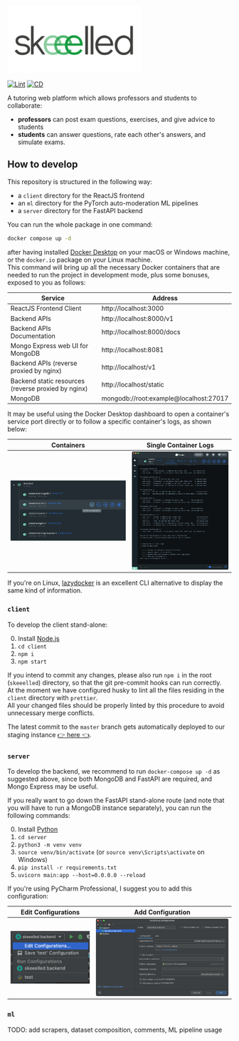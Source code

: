 <img src=".readme/skeeelled.svg" alt="skeeelled logo" height="150">

[![Lint](https://github.com/WEEE-Open/skeeelled/actions/workflows/linter.yml/badge.svg?branch=master)](https://github.com/WEEE-Open/skeeelled/actions/workflows/linter.yml)
[![CD](https://github.com/WEEE-Open/skeeelled/actions/workflows/cd.yml/badge.svg?branch=master)](https://github.com/WEEE-Open/skeeelled/actions/workflows/cd.yml)

A tutoring web platform which allows professors and students to collaborate:  
- **professors** can post exam questions, exercises, and give advice to students  
- **students** can answer questions, rate each other's answers, and simulate exams.

## How to develop

This repository is structured in the following way:
- a `client` directory for the ReactJS frontend
- an `ml` directory for the PyTorch auto-moderation ML pipelines
- a `server` directory for the FastAPI backend

You can run the whole package in one command: 
```bash
docker compose up -d
```
after having installed [Docker Desktop](https://www.docker.com/products/docker-desktop/) on your macOS or Windows machine, or the `docker.io` package on your Linux machine.  
This command will bring up all the necessary Docker containers that are needed to run the project in development mode, plus some bonuses, exposed to you as follows:

| Service                                             | Address                                |
|-----------------------------------------------------|----------------------------------------|
| ReactJS Frontend Client                             | http://localhost:3000                  |
| Backend APIs                                        | http://localhost:8000/v1               |
| Backend APIs Documentation                          | http://localhost:8000/docs             |
| Mongo Express web UI for MongoDB                    | http://localhost:8081                  |
| Backend APIs (reverse proxied by nginx)             | http://localhost/v1                    |
| Backend static resources (reverse proxied by nginx) | http://localhost/static                |
| MongoDB                                             | mongodb://root:example@localhost:27017 |

It may be useful using the Docker Desktop dashboard to open a container's service port directly or to follow a specific container's logs, as shown below:

| Containers                                                                  | Single Container Logs                                                        |
|-----------------------------------------------------------------------------|------------------------------------------------------------------------------|
| ![Docker Desktop containers](.readme/screenshot_docker_desktop_compose.png) | ![Docker Desktop container logs](.readme/screenshot_docker_desktop_logs.png) |

If you're on Linux, [lazydocker](https://github.com/jesseduffield/lazydocker) is an excellent CLI alternative to display the same kind of information.

### `client`

To develop the client stand-alone:  

0. Install [Node.js](https://nodejs.org/en/) 
1. `cd client`
2. `npm i`
3. `npm start`

If you intend to commit any changes, please also run `npm i` in the root (`skeeelled`) directory, so that the git pre-commit hooks can run correctly.  
At the moment we have configured husky to lint all the files residing in the `client` directory with `prettier`.  
All your changed files should be properly linted by this procedure to avoid unnecessary merge conflicts.

The latest commit to the `master` branch gets automatically deployed to our staging instance [👉 here 👈](https://weee-open.github.io/skeeelled).

### `server`

To develop the backend, we recommend to run `docker-compose up -d` as suggested above, since both MongoDB and FastAPI are required, and Mongo Express may be useful.

If you really want to go down the FastAPI stand-alone route (and note that you will have to run a MongoDB instance separately), you can run the following commands:  

0. Install [Python](https://www.python.org/downloads/)
1. `cd server`
2. `python3 -m venv venv`
3. `source venv/bin/activate` (or `source venv\Scripts\activate` on Windows)
4. `pip install -r requirements.txt`
5. `uvicorn main:app --host=0.0.0.0 --reload`

If you're using PyCharm Professional, I suggest you to add this configuration:

| Edit Configurations                                                                | Add Configuration                                                              |
|------------------------------------------------------------------------------------|--------------------------------------------------------------------------------|
| ![PyCharm edit configurations](.readme/screenshot_pycharm_edit_configurations.png) | ![PyCharm add configuration](.readme/screenshot_pycharm_add_configuration.png) |


### `ml`

TODO: add scrapers, dataset composition, comments, ML pipeline usage
